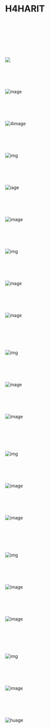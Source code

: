 # H4HARIT
<br>
<br>
<br>
<br>
<br>
<br>
<br>
<img src="aaa.jpeg">
<br>
<br>
<br>
<br>
<br>
<br>
<img src="ae.jpeg" alt="mage">
<br>
<br>
<br>
<br>
<br>
<br>
<img src="de3.jpeg" alt="4image">
<br>
<br>
<br>
<br>
<br>
<br>
<img src="g.jpeg" alt="img">
<br>
<br>
<br>
<br>
<br>
<br>
<img src="g2.jpeg" alt="iage">
<br>
<br>
<br>
<br>
<br>
<br>
<img src="g5.jpeg" alt="image">
<br>
<br>
<br>
<br>
<br>
<br>
<img src="h1.jpeg" alt="img">
<br>
<br>
<br>
<br>
<br>
<br>
<img src="h3.jpeg" alt="mage">
<br>
<br>
<br>
<br>
<br>
<br>
<img src="h4.jpeg" alt="mage">
<br>
<br>
<br>

<br>
<br>
<br>
<br>
<img src="h6.jpeg" alt="img">
<br>
<br>
<br>
<br>
<br>
<br>
<img src="hhtt.jpeg" alt="mage">
<br>
<br>
<br>
<br>
<br>
<br>
<img src="i2" alt="image">
<br>

<br>
<br>
<br>
<br>
<br>
<br>
<img src="i5.jpeg" alt="img">
<br>
<br>
<br>
<br>
<br>
<br>
<img src="jkl.jpeg" alt="image">
<br>
<br>
<br>
<br>
<br>
<br>
<img src="rr" alt="image">

<br>
<br>
<br>
<br>
<br>
<br>
<br>
<img src="rtrt" alt="img">
<br>
<br>
<br>
<br>
<br>
<br>
<img src="t1" alt="image">
<br>
<br>
<br>
<br>
<br>
<br>
<img src="t3" alt="image">

<br>
<br>
<br>
<br>
<br>
<br>
<br>
<img src="tgt.jpeg" alt="img">
<br>
<br>
<br>
<br>
<br>
<br>
<img src="ythh.jpeg" alt="image">
<br>
<br>
<br>
<br>
<br>
<br>
<img src="ytyt.jpeg" alt="huage">
<br>
<br>
<br>
<br>
<br>
<br>

